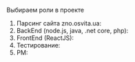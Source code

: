 Выбираем роли в проекте

1. Парсинг сайта zno.osvita.ua: 
2. BackEnd (node.js, java, .net core, php):   
3. FrontEnd (ReactJS): 
4. Тестирование: 
5. PM: 
